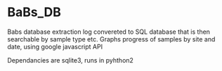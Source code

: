 # BaBs_DB

Babs database extraction log convereted to SQL database that is then searchable by sample type etc. 
Graphs progress of samples by site and date, using google javascript API

Dependancies are sqlite3, runs in pyhthon2 
